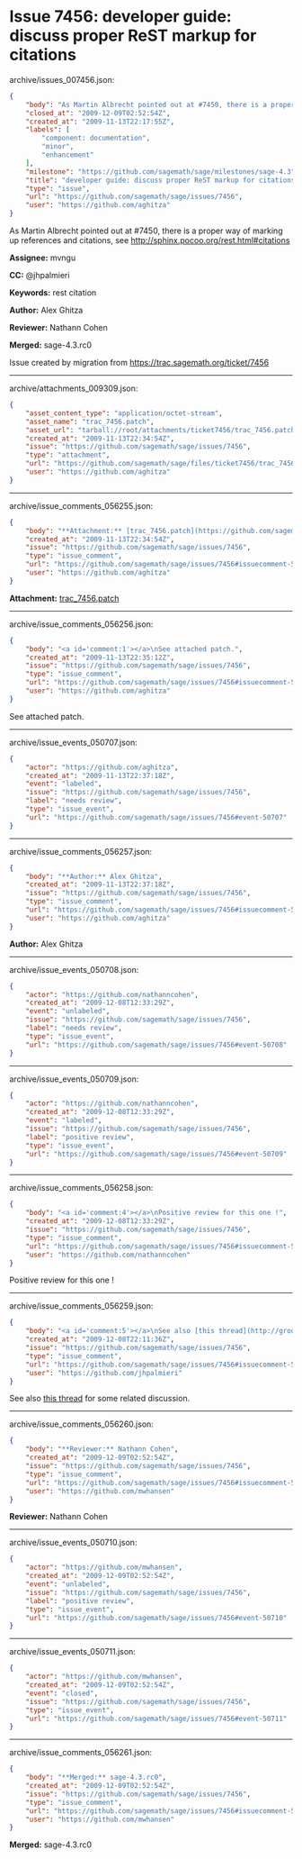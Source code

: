 # Issue 7456: developer guide: discuss proper ReST markup for citations

archive/issues_007456.json:
```json
{
    "body": "As Martin Albrecht pointed out at #7450, there is a proper way of marking up references and citations, see \nhttp://sphinx.pocoo.org/rest.html#citations\n\n\n**Assignee:** mvngu\n\n**CC:**  @jhpalmieri\n\n**Keywords:** rest citation\n\n**Author:** Alex Ghitza\n\n**Reviewer:** Nathann Cohen\n\n**Merged:** sage-4.3.rc0\n\nIssue created by migration from https://trac.sagemath.org/ticket/7456\n\n",
    "closed_at": "2009-12-09T02:52:54Z",
    "created_at": "2009-11-13T22:17:55Z",
    "labels": [
        "component: documentation",
        "minor",
        "enhancement"
    ],
    "milestone": "https://github.com/sagemath/sage/milestones/sage-4.3",
    "title": "developer guide: discuss proper ReST markup for citations",
    "type": "issue",
    "url": "https://github.com/sagemath/sage/issues/7456",
    "user": "https://github.com/aghitza"
}
```
As Martin Albrecht pointed out at #7450, there is a proper way of marking up references and citations, see 
http://sphinx.pocoo.org/rest.html#citations


**Assignee:** mvngu

**CC:**  @jhpalmieri

**Keywords:** rest citation

**Author:** Alex Ghitza

**Reviewer:** Nathann Cohen

**Merged:** sage-4.3.rc0

Issue created by migration from https://trac.sagemath.org/ticket/7456





---

archive/attachments_009309.json:
```json
{
    "asset_content_type": "application/octet-stream",
    "asset_name": "trac_7456.patch",
    "asset_url": "tarball://root/attachments/ticket7456/trac_7456.patch",
    "created_at": "2009-11-13T22:34:54Z",
    "issue": "https://github.com/sagemath/sage/issues/7456",
    "type": "attachment",
    "url": "https://github.com/sagemath/sage/files/ticket7456/trac_7456.patch",
    "user": "https://github.com/aghitza"
}
```



---

archive/issue_comments_056255.json:
```json
{
    "body": "**Attachment:** [trac_7456.patch](https://github.com/sagemath/sage/files/ticket7456/trac_7456.patch)",
    "created_at": "2009-11-13T22:34:54Z",
    "issue": "https://github.com/sagemath/sage/issues/7456",
    "type": "issue_comment",
    "url": "https://github.com/sagemath/sage/issues/7456#issuecomment-56255",
    "user": "https://github.com/aghitza"
}
```

**Attachment:** [trac_7456.patch](https://github.com/sagemath/sage/files/ticket7456/trac_7456.patch)



---

archive/issue_comments_056256.json:
```json
{
    "body": "<a id='comment:1'></a>\nSee attached patch.",
    "created_at": "2009-11-13T22:35:12Z",
    "issue": "https://github.com/sagemath/sage/issues/7456",
    "type": "issue_comment",
    "url": "https://github.com/sagemath/sage/issues/7456#issuecomment-56256",
    "user": "https://github.com/aghitza"
}
```

<a id='comment:1'></a>
See attached patch.



---

archive/issue_events_050707.json:
```json
{
    "actor": "https://github.com/aghitza",
    "created_at": "2009-11-13T22:37:18Z",
    "event": "labeled",
    "issue": "https://github.com/sagemath/sage/issues/7456",
    "label": "needs review",
    "type": "issue_event",
    "url": "https://github.com/sagemath/sage/issues/7456#event-50707"
}
```



---

archive/issue_comments_056257.json:
```json
{
    "body": "**Author:** Alex Ghitza",
    "created_at": "2009-11-13T22:37:18Z",
    "issue": "https://github.com/sagemath/sage/issues/7456",
    "type": "issue_comment",
    "url": "https://github.com/sagemath/sage/issues/7456#issuecomment-56257",
    "user": "https://github.com/aghitza"
}
```

**Author:** Alex Ghitza



---

archive/issue_events_050708.json:
```json
{
    "actor": "https://github.com/nathanncohen",
    "created_at": "2009-12-08T12:33:29Z",
    "event": "unlabeled",
    "issue": "https://github.com/sagemath/sage/issues/7456",
    "label": "needs review",
    "type": "issue_event",
    "url": "https://github.com/sagemath/sage/issues/7456#event-50708"
}
```



---

archive/issue_events_050709.json:
```json
{
    "actor": "https://github.com/nathanncohen",
    "created_at": "2009-12-08T12:33:29Z",
    "event": "labeled",
    "issue": "https://github.com/sagemath/sage/issues/7456",
    "label": "positive review",
    "type": "issue_event",
    "url": "https://github.com/sagemath/sage/issues/7456#event-50709"
}
```



---

archive/issue_comments_056258.json:
```json
{
    "body": "<a id='comment:4'></a>\nPositive review for this one !",
    "created_at": "2009-12-08T12:33:29Z",
    "issue": "https://github.com/sagemath/sage/issues/7456",
    "type": "issue_comment",
    "url": "https://github.com/sagemath/sage/issues/7456#issuecomment-56258",
    "user": "https://github.com/nathanncohen"
}
```

<a id='comment:4'></a>
Positive review for this one !



---

archive/issue_comments_056259.json:
```json
{
    "body": "<a id='comment:5'></a>\nSee also [this thread](http://groups.google.com/group/sage-devel/browse_thread/thread/dba6129183b3b6eb?tvc=2) for some related discussion.",
    "created_at": "2009-12-08T22:11:36Z",
    "issue": "https://github.com/sagemath/sage/issues/7456",
    "type": "issue_comment",
    "url": "https://github.com/sagemath/sage/issues/7456#issuecomment-56259",
    "user": "https://github.com/jhpalmieri"
}
```

<a id='comment:5'></a>
See also [this thread](http://groups.google.com/group/sage-devel/browse_thread/thread/dba6129183b3b6eb?tvc=2) for some related discussion.



---

archive/issue_comments_056260.json:
```json
{
    "body": "**Reviewer:** Nathann Cohen",
    "created_at": "2009-12-09T02:52:54Z",
    "issue": "https://github.com/sagemath/sage/issues/7456",
    "type": "issue_comment",
    "url": "https://github.com/sagemath/sage/issues/7456#issuecomment-56260",
    "user": "https://github.com/mwhansen"
}
```

**Reviewer:** Nathann Cohen



---

archive/issue_events_050710.json:
```json
{
    "actor": "https://github.com/mwhansen",
    "created_at": "2009-12-09T02:52:54Z",
    "event": "unlabeled",
    "issue": "https://github.com/sagemath/sage/issues/7456",
    "label": "positive review",
    "type": "issue_event",
    "url": "https://github.com/sagemath/sage/issues/7456#event-50710"
}
```



---

archive/issue_events_050711.json:
```json
{
    "actor": "https://github.com/mwhansen",
    "created_at": "2009-12-09T02:52:54Z",
    "event": "closed",
    "issue": "https://github.com/sagemath/sage/issues/7456",
    "type": "issue_event",
    "url": "https://github.com/sagemath/sage/issues/7456#event-50711"
}
```



---

archive/issue_comments_056261.json:
```json
{
    "body": "**Merged:** sage-4.3.rc0",
    "created_at": "2009-12-09T02:52:54Z",
    "issue": "https://github.com/sagemath/sage/issues/7456",
    "type": "issue_comment",
    "url": "https://github.com/sagemath/sage/issues/7456#issuecomment-56261",
    "user": "https://github.com/mwhansen"
}
```

**Merged:** sage-4.3.rc0
